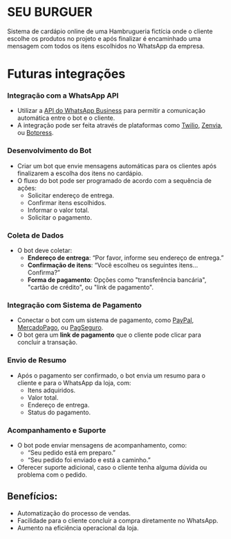 # SEU BURGUER
Sistema de cardápio online de uma Hambrugueria fictícia onde o cliente escolhe os produtos no projeto e após finalizar é encaminhado uma mensagem com todos os itens escolhidos no WhatsApp da empresa.

# Futuras integrações 
### Integração com a WhatsApp API
- Utilizar a [API do WhatsApp Business](https://www.twilio.com/whatsapp) para permitir a comunicação automática entre o bot e o cliente.
- A integração pode ser feita através de plataformas como [Twilio](https://www.twilio.com/whatsapp), [Zenvia](https://www.zenvia.com/), ou [Botpress](https://botpress.com/).
  
### Desenvolvimento do Bot
- Criar um bot que envie mensagens automáticas para os clientes após finalizarem a escolha dos itens no cardápio.
- O fluxo do bot pode ser programado de acordo com a sequência de ações:
  - Solicitar endereço de entrega.
  - Confirmar itens escolhidos.
  - Informar o valor total.
  - Solicitar o pagamento.

### Coleta de Dados
- O bot deve coletar:
  - **Endereço de entrega**: “Por favor, informe seu endereço de entrega.”
  - **Confirmação de itens**: “Você escolheu os seguintes itens... Confirma?”
  - **Forma de pagamento**: Opções como "transferência bancária", "cartão de crédito", ou "link de pagamento".

### Integração com Sistema de Pagamento
- Conectar o bot com um sistema de pagamento, como [PayPal](https://www.paypal.com), [MercadoPago](https://www.mercadopago.com.br), ou [PagSeguro](https://www.pagseguro.uol.com.br/).
- O bot gera um **link de pagamento** que o cliente pode clicar para concluir a transação.

### Envio de Resumo
- Após o pagamento ser confirmado, o bot envia um resumo para o cliente e para o WhatsApp da loja, com:
  - Itens adquiridos.
  - Valor total.
  - Endereço de entrega.
  - Status do pagamento.

### Acompanhamento e Suporte
- O bot pode enviar mensagens de acompanhamento, como:
  - “Seu pedido está em preparo.”
  - “Seu pedido foi enviado e está a caminho.”
- Oferecer suporte adicional, caso o cliente tenha alguma dúvida ou problema com o pedido.

## Benefícios:
- Automatização do processo de vendas.
- Facilidade para o cliente concluir a compra diretamente no WhatsApp.
- Aumento na eficiência operacional da loja.
